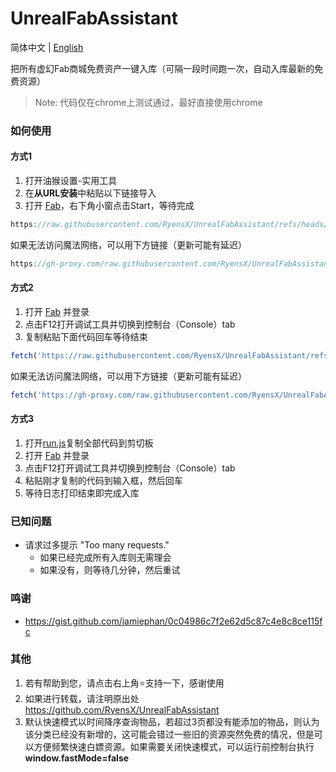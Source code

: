 # UnrealFabAssistant

简体中文 | [English](/doc/README_EN.md)

把所有虚幻Fab商城免费资产一键入库（可隔一段时间跑一次，自动入库最新的免费资源）

>Note: 代码仅在chrome上测试通过，最好直接使用chrome

### 如何使用

#### 方式1
1. 打开油猴设置-实用工具
2. 在**从URL安装**中粘贴以下链接导入
3. 打开 [Fab](https://www.fab.com/)，右下角小窗点击Start，等待完成
```javascript
https://raw.githubusercontent.com/RyensX/UnrealFabAssistant/refs/heads/main/tampermonkey.js
```

如果无法访问魔法网络，可以用下方链接（更新可能有延迟）
```javascript
https://gh-proxy.com/raw.githubusercontent.com/RyensX/UnrealFabAssistant/refs/heads/main/tampermonkey.js
```

#### 方式2
1. 打开 [Fab](https://www.fab.com/) 并登录
2. 点击F12打开调试工具并切换到控制台（Console）tab
3. 复制粘贴下面代码回车等待结束
```javascript
fetch('https://raw.githubusercontent.com/RyensX/UnrealFabAssistant/refs/heads/main/run.js').then(r=>r.text()).then(t=>document.head.append(Object.assign(document.createElement('script'),{textContent:t})))
```

如果无法访问魔法网络，可以用下方链接（更新可能有延迟）

```javascript
fetch('https://gh-proxy.com/raw.githubusercontent.com/RyensX/UnrealFabAssistant/refs/heads/main/run.js').then(r=>r.text()).then(t=>document.head.append(Object.assign(document.createElement('script'),{textContent:t})))
```

#### 方式3
1. 打开[run.js](/run.js)复制全部代码到剪切板
2. 打开 [Fab](https://www.fab.com/) 并登录
4. 点击F12打开调试工具并切换到控制台（Console）tab
5. 粘贴刚才复制的代码到输入框，然后回车
6. 等待日志打印结束即完成入库

### 已知问题
- 请求过多提示 "Too many requests."
    - 如果已经完成所有入库则无需理会
    - 如果没有，则等待几分钟，然后重试

### 鸣谢
- https://gist.github.com/jamiephan/0c04986c7f2e62d5c87c4e8c8ce115fc

### 其他
1. 若有帮助到您，请点击右上角⭐支持一下，感谢使用
2. 如果进行转载，请注明原出处 https://github.com/RyensX/UnrealFabAssistant
3. 默认快速模式以时间降序查询物品，若超过3页都没有能添加的物品，则认为该分类已经没有新增的，这可能会错过一些旧的资源突然免费的情况，但是可以方便频繁快速白嫖资源。如果需要关闭快速模式，可以运行前控制台执行 **window.fastMode=false**
